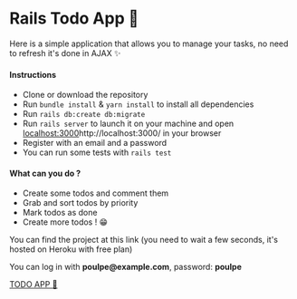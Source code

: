 <h1>Rails Todo App 🐙</h1>

<p>Here is a simple application that allows you to manage your tasks, no need to refresh it's done in AJAX ✨</p>

<h4>Instructions</h4>
<ul>
  <li>Clone or download the repository</li>
  <li>Run <code>bundle install</code> & <code>yarn install</code> to install all dependencies</li>
  <li>Run <code>rails db:create db:migrate</code></li>
  <li>Run <code>rails server</code> to launch it on your machine and open <a href="http://localhost:3000/">localhost:3000</a>http://localhost:3000/ in your browser</li>
  <li>Register with an email and a password</li>
  <li>You can run some tests with <code>rails test</code></li>
</ul>

<h4>What can you do ?</h4>
<ul>
  <li>Create some todos and comment them</li>
  <li>Grab and sort todos by priority</li>
  <li>Mark todos as done</li>
  <li>Create more todos ! 😁</li>
</ul>

<p>You can find the project at this link (you need to wait a few seconds, it's hosted on Heroku with free plan)</p>
<p>You can log in with <b>poulpe@example.com</b>, password: <b>poulpe</b></p>
<a href="https://bb-todo-app.herokuapp.com/" target="_blank">TODO APP 📆</a>

